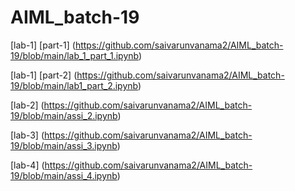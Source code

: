 # AIML_batch-19

[lab-1] [part-1] (https://github.com/saivarunvanama2/AIML_batch-19/blob/main/lab_1_part_1.ipynb)

[lab-1] [part-2] (https://github.com/saivarunvanama2/AIML_batch-19/blob/main/lab1_part_2.ipynb)

[lab-2] (https://github.com/saivarunvanama2/AIML_batch-19/blob/main/assi_2.ipynb)

[lab-3] (https://github.com/saivarunvanama2/AIML_batch-19/blob/main/assi_3.ipynb)

[lab-4] (https://github.com/saivarunvanama2/AIML_batch-19/blob/main/assi_4.ipynb)
